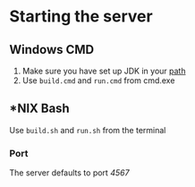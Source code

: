 # Starting the server

## Windows CMD
1. Make sure you have set up JDK in your [path](https://docs.oracle.com/javase/tutorial/essential/environment/paths.html)
2. Use `build.cmd` and `run.cmd` from cmd.exe 

## \*NIX Bash
Use `build.sh` and `run.sh` from the terminal

### Port
The server defaults to port *4567*
